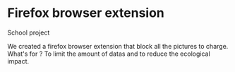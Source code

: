 # Firefox browser extension

School project

We created a firefox browser extension that block all the pictures to charge. What's for ? To limit the amount of datas and to reduce the ecological impact.

